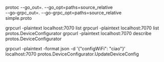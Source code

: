 protoc --go_out=. --go_opt=paths=source_relative \
 --go-grpc_out=. --go-grpc_opt=paths=source_relative \
 simple.proto

grpcurl -plaintext localhost:7070 list
grpcurl -plaintext localhost:7070 list protos.DeviceConfigurator
grpcurl -plaintext localhost:7070 describe protos.DeviceConfigurator

grpcurl -plaintext -format json -d '{"configWiFi": "ciao"}' \
 localhost:7070 protos.DeviceConfigurator.UpdateDeviceConfig
